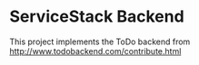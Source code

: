 # ServiceStack Backend

This project implements the ToDo backend from http://www.todobackend.com/contribute.html
